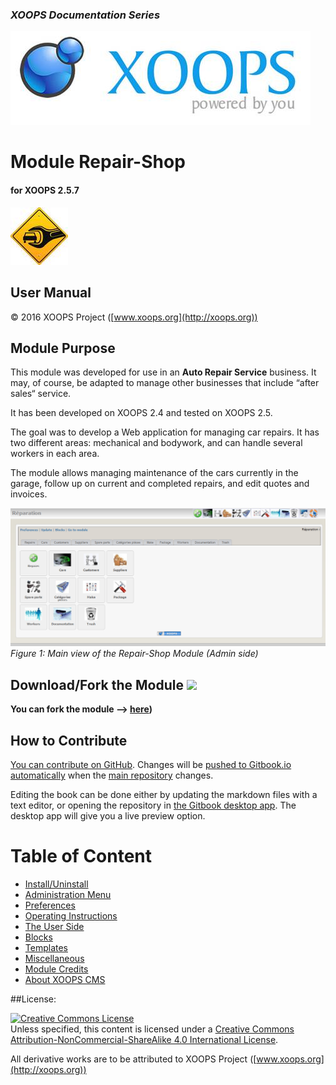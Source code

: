 ### _XOOPS Documentation Series_
![logoXoops.jpg](assets/logoXoops.jpg)

# Module Repair-Shop
#### for XOOPS 2.5.7
      
![logoModule.png](assets/logoModule.png)
            
## User Manual

© 2016 XOOPS Project ([www.xoops.org](http://xoops.org))   

## Module Purpose 

This module was developed for use in an **Auto Repair Service** business. 
It may, of course, be adapted to manage other businesses that include “after sales“ service.

It has been developed on XOOPS 2.4 and tested on XOOPS 2.5. 

The goal was to develop a Web application for managing car repairs. It has two different areas: mechanical and bodywork, and can handle several workers in each area. 

The module allows managing maintenance of the cars currently in the garage, follow up on current and completed repairs, and edit quotes and invoices.


![image001.png](assets/image007.png)
*Figure 1: Main view of the Repair-Shop Module (Admin side)*

## Download/Fork the Module ![](http://xoops.org/images/forkit.png) 

**You can fork the module --> [here](https://github.com/XoopsModules25x/repair))** 

## How to Contribute

[You can contribute on GitHub](https://github.com/XoopsDocs/repair-tutorial). Changes will be [pushed to Gitbook.io automatically](https://www.gitbook.com/book/xoops/repair-tutorial/activity) when the [main repository](https://github.com/XoopsDocs/repair-tutorial) changes.

Editing the book can be done either by updating the markdown files with a text editor, or opening the repository in [the Gitbook desktop app](https://github.com/GitbookIO/editor/blob/master/README.md). The desktop app will give you a live preview option.

# Table of Content

* [Install/Uninstall](book/1install.md)
* [Administration Menu](book/2administration.md)
* [Preferences](book/3preferences.md)
* [Operating Instructions](book/4operations.md)
* [The User Side](book/5userside.md)
* [Blocks](book/6blocks.md)
* [Templates](book/7templates.md)
* [Miscellaneous](book/8other.md) 
* [Module Credits](book/9credits.md)
* [About XOOPS CMS](book/10aboutxoops.md)

##License:

<a rel="license" href="http://creativecommons.org/licenses/by-nc-sa/4.0/"><img alt="Creative Commons License" style="border-width:0" src="https://i.creativecommons.org/l/by-nc-sa/4.0/88x31.png" /></a><br />Unless specified, this content is licensed under a <a rel="license" href="http://creativecommons.org/licenses/by-nc-sa/4.0/">Creative Commons Attribution-NonCommercial-ShareAlike 4.0 International License</a>.

All derivative works are to be attributed to XOOPS Project ([www.xoops.org](http://xoops.org))
